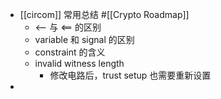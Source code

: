 - [[circom]] 常用总结 #[[Crypto Roadmap]]
	- <-- 与 <== 的区别
	- variable 和 signal 的区别
	- constraint 的含义
	- invalid witness length
		- 修改电路后，trust setup 也需要重新设置
-